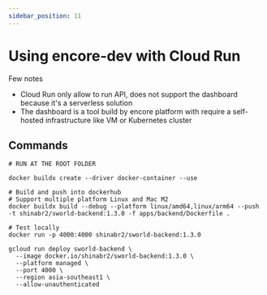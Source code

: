 ```yaml
---
sidebar_position: 11
---
```


# Using encore-dev with Cloud Run

Few notes

- Cloud Run only allow to run API, does not support the dashboard because it's a serverless solution
- The dashboard is a tool build by encore platform with require a self-hosted infrastructure like VM or Kubernetes cluster

## Commands

```
# RUN AT THE ROOT FOLDER

docker buildx create --driver docker-container --use

# Build and push into dockerhub
# Support multiple platform Linux and Mac M2
docker buildx build --debug --platform linux/amd64,linux/arm64 --push -t shinabr2/sworld-backend:1.3.0 -f apps/backend/Dockerfile .

# Test locally
docker run -p 4000:4000 shinabr2/sworld-backend:1.3.0

gcloud run deploy sworld-backend \
  --image docker.io/shinabr2/sworld-backend:1.3.0 \
  --platform managed \
  --port 4000 \
  --region asia-southeast1 \
  --allow-unauthenticated
```
